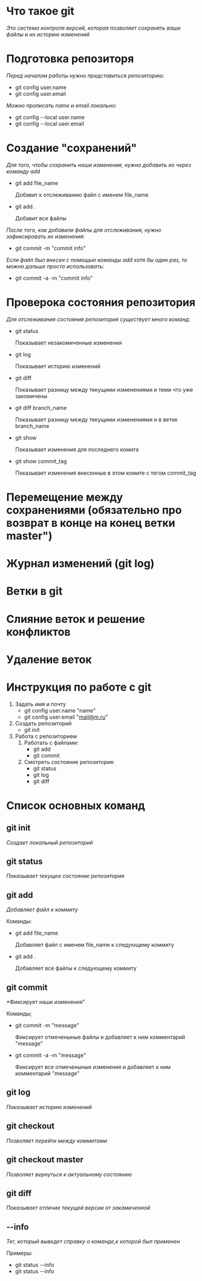 

# Что такое git

*Это система контроля версий, которая позволяет сохранять ваши файлы и их историю изменений*

# Подготовка репозиторя
*Перед началом работы нужно представиться репозиторию:*
* git config user.name 
* git config user.email

*Можно прописать name и email локально:*
* git config --local user.name 
* git config --local user.email

# Создание "сохранений" 
*Для того, чтобы сохранить наши изменения, нужно добавить их через команду add*

* git add file_name

    Добавит к отслеживанию файл с именем file_name

* git add .

    Добавит все файлы

*После того, как добавили файлы для отслеживания, нужно зафиксировать их изменения:*
* git commit -m "commit info"

*Если файл был внесен с помощью команды add хотя бы один раз, то можно дальше просто использовать:*

* git commit -a -m "commit info"




# Проверока состояния репозитория
*Для отслеживания состояния репозитория существует много команд:*
* git status

    Показывает незакомиченные изменения
    
* git log

    Показывает историю изменений

* git diff

    Показывает разницу между текущими изменениями и теми что уже закомичены

* git diff branch_name

    Показывает разницу между текущими изменениями и в ветке branch_name 

* git show

    Показывает изменения для последнего комита

* git show commit_tag

    Показывает изменения внесенные в этом комите с тегом commit_tag

# Перемещение между сохранениями (обязательно про возврат в конце на конец ветки master")

# Журнал изменений (git log)

# Ветки в git

# Слияние веток и решение конфликтов

# Удаление веток





# Инструкция по работе с git
1. Задать имя и почту
    * git config user.name "name"
    * git config user.email "mail@m.ru"
2. Создать репозиторий
    * git init
3. Работа с репозиторием
    1. Работать с файлами:
        * git add
        * git commit
    2. Смотреть состояние репозитория:
        * git status 
        * git log
        * git diff

# Список основных команд

## git init
*Создает локальный репозиторий*

## git status
*Показывает текущее состояние репозитория*

## git add
*Добавляет файл к коммиту*

Команды:
* git add file_name

    Добавляет файл с именем file_name к следующему коммиту

* git add .

    Добавляет все файлы к следующему коммиту

## git commit
*Фиксирует наши изменения"

Команды;
* git commit -m "message"

    Фиксирует отмеченыные файлы и добавляет к ним комментарий "message" 

* git commit -a -m "message"

    Фиксирует все отмеченыные изменения и добавляет к ним комментарий "message" 

## git log
*Показывает историю изменений*

## git checkout
*Позволяет перейти между коммитами*

## git checkout master
*Позволяет вернуться к актуальному состоянию*

## git diff
*Показывает отличие текущей версии от закамиченной*

## --info
*Тег, который выведет справку о команде,к которой был применен*

Примеры:
* git status --info
* git status --info
